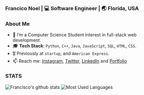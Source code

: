 <h3> Francico Noel | 💻 Software Engineer | 🌏 Florida, USA </h3>

### About Me
- 🌱 I’m a Computer Science Student interest in full-stack web development.
- 🎓 **Tech Stack**: `Python`, `C++`, `Java`, `JavaScript`, `SQL`, `HTML`, `CSS`.
- 🎖 Previously at `startup`, and `American Express`.
- 📫 Reach me: [Instagram](https://instagram.com/byfnoel/), [Twitter](https://www.twitter.com/byfnoel/), [LinkedIn](https://www.linkedin.com/in/francisconoel/) and [Portfolio](https://francisconoel.com/)

### STATS
![Francisco's github stats](https://github-readme-stats.vercel.app/api/?username=byfnoel&show_icons=true&title_color=1F75C8&icon_color=2AA410&text_color=043667&bg_color=ffffff)
![Most Used Languages](https://github-readme-stats.vercel.app/api/top-langs/?username=byfnoel&layout=compact)
